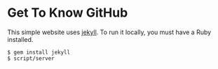 # Get To Know GitHub

This simple website uses [jekyll](http://jekyllrb.com/). To run it locally, you must have a Ruby installed.

    $ gem install jekyll
    $ script/server
